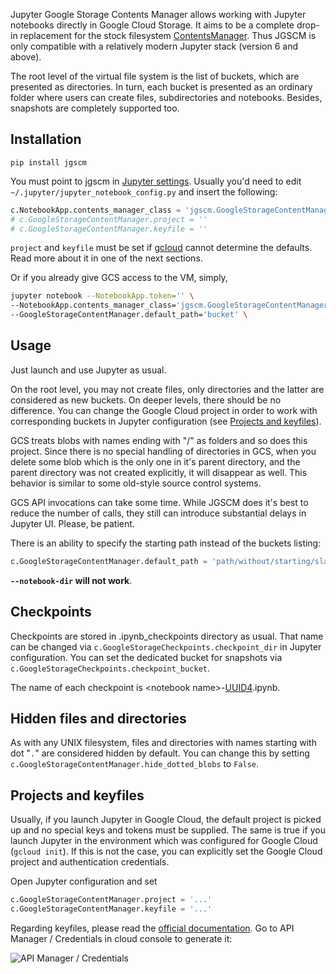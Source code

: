 Jupyter Google Storage Contents Manager allows working with Jupyter notebooks directly in Google Cloud Storage.
It aims to be a complete drop-in replacement for the stock filesystem
[ContentsManager](http://jupyter-notebook.readthedocs.io/en/latest/extending/contents.html).
Thus JGSCM is only compatible with a relatively modern Jupyter stack (version 6 and above).

The root level of the virtual file system is the list of buckets, which
are presented as directories. In turn, each bucket is presented as an
ordinary folder where users can create files, subdirectories and notebooks.
Besides, snapshots are completely supported too.

Installation
------------

```
pip install jgscm
```

You must point to jgscm in [Jupyter settings](http://jupyter-notebook.readthedocs.io/en/latest/config.html).
Usually you'd need to edit `~/.jupyter/jupyter_notebook_config.py` and
insert the following:

```python
c.NotebookApp.contents_manager_class = 'jgscm.GoogleStorageContentManager'
# c.GoogleStorageContentManager.project = ''
# c.GoogleStorageContentManager.keyfile = ''
```

`project` and `keyfile` must be set if [gcloud](https://github.com/GoogleCloudPlatform/gcloud-python)
cannot determine the defaults. Read more about it in one of the next sections.

Or if you already give GCS access to the VM, simply,

```bash
jupyter notebook --NotebookApp.token='' \
--NotebookApp.contents_manager_class='jgscm.GoogleStorageContentManager' \
--GoogleStorageContentManager.default_path='bucket' \
```

Usage
-----
Just launch and use Jupyter as usual.

On the root level, you may not create files, only directories and the latter
are considered as new buckets. On deeper levels, there should be no difference.
You can change the Google Cloud project in order to work with
corresponding buckets in Jupyter configuration (see [Projects and keyfiles](#projects-and-keyfiles)).

GCS treats blobs with names ending with "/" as folders and so does this
project. Since there is no special handling of directories in GCS,
when you delete some blob which is the only one in it's parent directory,
and the parent directory was not created explicitly, it will disappear as well.
This behavior is similar to some old-style source control systems.

GCS API invocations can take some time. While JGSCM does it's best to reduce
the number of calls, they still can introduce substantial delays in
Jupyter UI. Please, be patient.

There is an ability to specify the starting path instead of the buckets listing:

```python
c.GoogleStorageContentManager.default_path = 'path/without/starting/slash'
```

**`--notebook-dir` will not work**.

Checkpoints
-----------

Checkpoints are stored in .ipynb_checkpoints directory as usual. That
name can be changed via `c.GoogleStorageCheckpoints.checkpoint_dir` in
Jupyter configuration. You can set the dedicated bucket for snapshots via
`c.GoogleStorageCheckpoints.checkpoint_bucket`.

The name of each checkpoint is \<notebook name\>-[UUID4](https://en.wikipedia.org/wiki/Universally_unique_identifier).ipynb.

Hidden files and directories
----------------------------

As with any UNIX filesystem, files and directories with names starting
with dot "`.`" are considered hidden by default. You can change this by
setting `c.GoogleStorageContentManager.hide_dotted_blobs` to `False`.

Projects and keyfiles
---------------------
Usually, if you launch Jupyter in Google Cloud, the default project is picked
up and no special keys and tokens must be supplied. The same is true
if you launch Jupyter in the environment which was configured for
Google Cloud (`gcloud init`). If this is not the case, you can explicitly
set the Google Cloud project and authentication credentials.

Open Jupyter configuration and set

```python
c.GoogleStorageContentManager.project = '...'
c.GoogleStorageContentManager.keyfile = '...'
```

Regarding keyfiles, please read the [official documentation](https://cloud.google.com/storage/docs/authentication).
Go to API Manager / Credentials in cloud console to generate it:

![API Manager / Credentials](https://raw.githubusercontent.com/src-d/jgscm/master/docs/keyfile.png)
